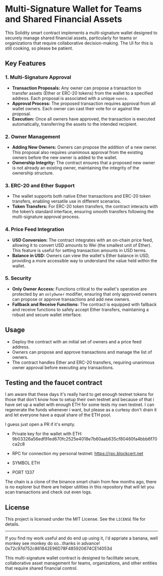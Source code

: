 # Multi-Signature Wallet for Teams and Shared Financial Assets

This Solidity smart contract implements a multi-signature wallet designed to securely manage shared financial assets, particularly for teams or organizations that require collaborative decision-making.
The UI for this is still cooking, so please be patient.


## Key Features

### 1. **Multi-Signature Approval**
   - **Transaction Proposals:** Any owner can propose a transaction to transfer assets (Ether or ERC-20 tokens) from the wallet to a specified address. Each proposal is associated with a unique `nonce`.
   - **Approval Process:** The proposed transaction requires approval from all wallet owners. Each owner can cast their vote for or against the proposal.
   - **Execution:** Once all owners have approved, the transaction is executed automatically, transferring the assets to the intended recipient.

### 2. **Owner Management**
   - **Adding New Owners:** Owners can propose the addition of a new owner. This proposal also requires unanimous approval from the existing owners before the new owner is added to the wallet.
   - **Ownership Integrity:** The contract ensures that a proposed new owner is not already an existing owner, maintaining the integrity of the ownership structure.

### 3. **ERC-20 and Ether Support**
   - The wallet supports both native Ether transactions and ERC-20 token transfers, enabling versatile use in different scenarios.
   - **Token Transfers:** For ERC-20 token transfers, the contract interacts with the token’s standard interface, ensuring smooth transfers following the multi-signature approval process.

### 4. **Price Feed Integration**
   - **USD Conversion:** The contract integrates with an on-chain price feed, allowing it to convert USD amounts to Wei (the smallest unit of Ether). This feature is useful for setting transaction amounts in USD terms.
   - **Balance in USD:** Owners can view the wallet's Ether balance in USD, providing a more accessible way to understand the value held within the wallet.

### 5. **Security**
   - **Only Owner Access:** Functions critical to the wallet's operation are protected by an `onlyOwner` modifier, ensuring that only approved owners can propose or approve transactions and add new owners.
   - **Fallback and Receive Functions:** The contract is equipped with fallback and receive functions to safely accept Ether transfers, maintaining a robust and secure wallet interface.

## Usage

- Deploy the contract with an initial set of owners and a price feed address.
- Owners can propose and approve transactions and manage the list of owners.
- The contract handles Ether and ERC-20 transfers, requiring unanimous owner approval before executing any transactions.

## Testing and the faucet contract

I am aware that these days it's really hard to get enough testnet tokens for those that don't know how to setup their own testnet and because of that i have set up a wallet with enough ETH  for some tests my own testnet. I can regenerate the funds whenever i want, but please as a curtesy
don't drain it and let everyone have a equal share of the ETH pool.

I guess just open a PR if it's empty.
- Private key for the wallet with ETH: 9b03326a56edf91ed670fc2525e4018e7b60aab635cf80460fa4bbb6f70ca2c8

- RPC for connection my personal testnet: https://rpc.blockcert.net
- SYMBOL ETH
- PORT 1337

The chain is a clone of the binance smart chain from few months ago, there is no explorer but there are helper utilities in this repository that will let you scan transactions and check out even logs.

## License

This project is licensed under the MIT License. See the `LICENSE` file for details.

---

If you find my work useful and do end up using it, i'd appriate a banana, well monkey see monkey do so...thanks in advance!
0x72c97d752c861842E96D78F485920674CE14053d

This multi-signature wallet contract is designed to facilitate secure, collaborative asset management for teams, organizations, and other entities that require shared financial control.

